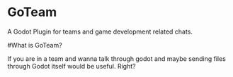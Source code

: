 # GoTeam
A Godot Plugin for teams and game development related chats.

#What is GoTeam?

If you are in a team and wanna talk through godot and maybe sending files through Godot itself would be useful. Right?
